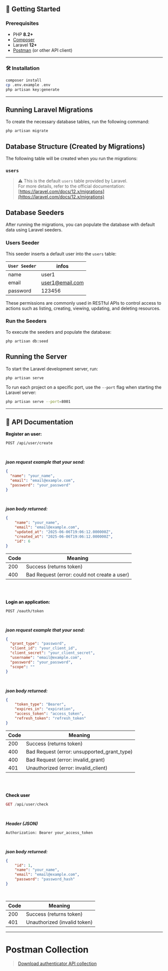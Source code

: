 ## 🚀 Getting Started

### Prerequisites

- PHP **8.2+**
- [Composer](https://getcomposer.org/)
- Laravel **12+**
- [Postman](https://www.postman.com/) (or other API client)

---

### 🛠️ Installation

```bash
composer install
cp .env.example .env
php artisan key:generate
```
---
## Running Laravel Migrations

To create the necessary database tables, run the following command:

```bash
php artisan migrate
```
## Database Structure (Created by Migrations)

The following table  will be created when you run the migrations:

### `users`
> ⚠️ This is the default `users` table provided by Laravel.  
> For more details, refer to the official documentation:  
> [https://laravel.com/docs/12.x/migrations](https://laravel.com/docs/12.x/migrations)

## Database Seeders

After running the migrations, you can populate the database with default data using Laravel seeders.

### Users Seeder

This seeder inserts a default user into the `users` table:

| ` User Seeder `     | infos  |
| -------- | -------  |
| name      |user1|
| email     |user1@email.com|
| password  |123456|

These permissions are commonly used in RESTful APIs to control access to actions such as listing, creating, viewing, updating, and deleting resources.

### Run the Seeders

To execute the seeders and populate the database:

```bash
php artisan db:seed
```

## Running the Server

To start the Laravel development server, run:

```bash
php artisan serve
```

To run each project on a specific port, use the `--port` flag when starting the Laravel server:

```bash
php artisan serve --port=8001
```
---

## 📘 API Documentation

**<font color="black"> Register an user:</font>**

```http
POST /api/user/create
```
<br>

***json request example that your send:***
```json
{
  "name": "your_name",
  "email": "email@example.com",
  "password": "your_password"
}
```
<br>

***json body returned:***
```json
{
    "name": "your_name",
    "email": "email@example.com",
    "updated_at": "2025-06-06T19:06:12.000000Z",
    "created_at": "2025-06-06T19:06:12.000000Z",
    "id": 6
}
```
| Code     | Meaning  |
| -------- | -------  |
| 200      |Success (returns token)|
| 400      |Bad Request (error: could not create a user)|

<br>
<br>

**<font color="black">Login an application:</font>**

```http
POST /oauth/token
```
<br>

***json request example that your send:***
```json
{
  "grant_type": "password",
  "client_id": "your_client_id",
  "client_secret": "your_client_secret",
  "username": "email@example.com",
  "password": "your_password",
  "scope": ""
}
```
<br>

***json body returned:***
```json
{
    "token_type": "Bearer",
    "expires_in": "expiration",
    "access_token": "access_token",
    "refresh_token": "refresh_token"
}
```
| Code     | Meaning  |
| -------- | -------  |
| 200      |Success (returns token)|
| 400      |Bad Request (error: unsupported_grant_type)|
| 400      |Bad Request (error: invalid_grant)|
| 401      |Unauthorized (error: invalid_client)|

<br>
<br>

**<font color="black">Check user</font>**
```php
GET /api/user/check
```
<br>

***Header (JSON)***
```http
Authorization: Bearer your_access_token
```
<br>

***json body returned:***
```json
{
    "id": 1,
    "name": "your_name",
    "email": "email@example.com",
    "password": "password_hash"
}
```
<br>

| Code     | Meaning  |
| -------- | -------  |
| 200      |Success (returns token)|
| 401      | Unauthorized (invalid token)|
---
# Postman Collection
> [Download authenticator API collection](docs/Authenticator.postman_collection.json)
